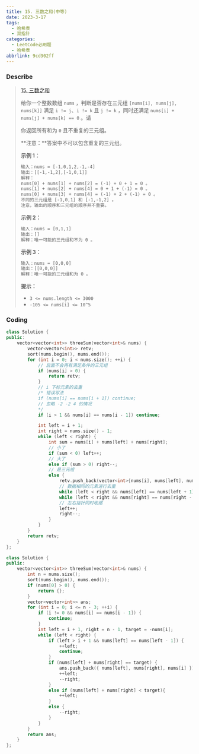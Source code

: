 ```yaml
---
title: 15. 三数之和(中等)
date: 2023-3-17
tags:
  - 哈希表
  - 双指针
categories:
  - LeetCode必刷题
  - 哈希表
abbrlink: 9cd902ff
---
```


### Describe

> [15. 三数之和](https://leetcode.cn/problems/3sum/)
>
> 给你一个整数数组 `nums` ，判断是否存在三元组 `[nums[i], nums[j], nums[k]]` 满足 `i != j`、`i != k` 且 `j != k` ，同时还满足 `nums[i] + nums[j] + nums[k] == 0` 。请
>
> 你返回所有和为 `0` 且不重复的三元组。
>
> **注意：**答案中不可以包含重复的三元组。 
>
> **示例 1：**
>
> ```txt
> 输入：nums = [-1,0,1,2,-1,-4]
> 输出：[[-1,-1,2],[-1,0,1]]
> 解释：
> nums[0] + nums[1] + nums[2] = (-1) + 0 + 1 = 0 。
> nums[1] + nums[2] + nums[4] = 0 + 1 + (-1) = 0 。
> nums[0] + nums[3] + nums[4] = (-1) + 2 + (-1) = 0 。
> 不同的三元组是 [-1,0,1] 和 [-1,-1,2] 。
> 注意，输出的顺序和三元组的顺序并不重要。
> ```
>
> **示例 2：**
>
> ```txt
> 输入：nums = [0,1,1]
> 输出：[]
> 解释：唯一可能的三元组和不为 0 。
> ```
>
> **示例 3：**
>
> ```txt
> 输入：nums = [0,0,0]
> 输出：[[0,0,0]]
> 解释：唯一可能的三元组和为 0 。
> ```
>
> **提示：**
>
> - `3 <= nums.length <= 3000`
> - `-105 <= nums[i] <= 10^5`

### Coding

```cpp
class Solution {
public:
    vector<vector<int>> threeSum(vector<int>& nums) {
        vector<vector<int>> retv;
        sort(nums.begin(), nums.end());
        for (int i = 0; i < nums.size(); ++i) {
            // 后面不会再有满足条件的三元组
            if (nums[i] > 0) {
                return retv;
            }
            // i 下标元素的去重
            /* 错误写法
            if (nums[i] == nums[i + 1]) continue;
            // 忽略 -2 -2 4 的情况
            */
            if (i > 1 && nums[i] == nums[i - 1]) continue;

            int left = i + 1;
            int right = nums.size() - 1;
            while (left < right) {
                int sum = nums[i] + nums[left] + nums[right];
                // 小了
                if (sum < 0) left++;
                // 大了
                else if (sum > 0) right--;
                // 是三元组
                else {
                    retv.push_back(vector<int>{nums[i], nums[left], nums[right]});
                    // 数据相同的元素进行去重
                    while (left < right && nums[left] == nums[left + 1]) left++;
                    while (left < right && nums[right] == nums[right - 1]) right--;
                    // 左右指针同时收缩
                    left++;
                    right--;
                }
            }
        }
        return retv;
    }
};
```

```cpp
class Solution {
public:
    vector<vector<int>> threeSum(vector<int>& nums) {
        int n = nums.size();
        sort(nums.begin(), nums.end());
        if (nums[0] > 0) {
            return {};
        }
        vector<vector<int>> ans;
        for (int i = 0; i <= n - 3; ++i) {
            if (i != 0 && nums[i] == nums[i - 1]) {
                continue;
            }
            int left = i + 1, right = n - 1, target = -nums[i];
            while (left < right) {
                if (left > i + 1 && nums[left] == nums[left - 1]) {
                    ++left;
                    continue;
                }
                if (nums[left] + nums[right] == target) {
                    ans.push_back({ nums[left], nums[right], nums[i] });
                    ++left;
                    --right;
                }
                else if (nums[left] + nums[right] < target){
                    ++left;
                }
                else {
                    --right;
                }
            }
        }
        return ans;
    }
};
```

